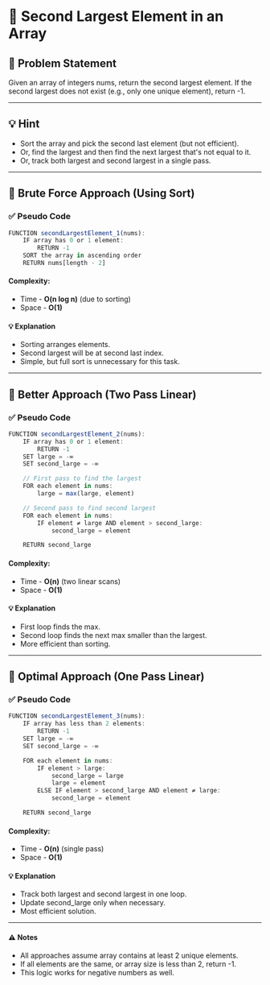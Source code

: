 # 🧠 Second Largest Element in an Array

## 🧩 Problem Statement
Given an array of integers nums, return the second largest element.
If the second largest does not exist (e.g., only one unique element), return -1.

---

## 💡 Hint
- Sort the array and pick the second last element (but not efficient).
- Or, find the largest and then find the next largest that's not equal to it.
- Or, track both largest and second largest in a single pass.

---

## 🔁 Brute Force Approach (Using Sort)

### ✅ Pseudo Code
```js
FUNCTION secondLargestElement_1(nums):
    IF array has 0 or 1 element:
        RETURN -1
    SORT the array in ascending order
    RETURN nums[length - 2]
```
#### Complexity:
- Time - **O(n log n)** (due to sorting)
- Space - **O(1)**
#### 💡 Explanation
- Sorting arranges elements.
- Second largest will be at second last index.
- Simple, but full sort is unnecessary for this task.

---

## 🔁 Better Approach (Two Pass Linear)

### ✅ Pseudo Code
```js
FUNCTION secondLargestElement_2(nums):
    IF array has 0 or 1 element:
        RETURN -1
    SET large = -∞
    SET second_large = -∞

    // First pass to find the largest
    FOR each element in nums:
        large = max(large, element)

    // Second pass to find second largest
    FOR each element in nums:
        IF element ≠ large AND element > second_large:
            second_large = element

    RETURN second_large
```
#### Complexity:
- Time - **O(n)** (two linear scans)
- Space - **O(1)**
#### 💡 Explanation
- First loop finds the max.
- Second loop finds the next max smaller than the largest.
- More efficient than sorting.

---

## 📐 Optimal Approach (One Pass Linear)

### ✅ Pseudo Code
```js
FUNCTION secondLargestElement_3(nums):
    IF array has less than 2 elements:
        RETURN -1
    SET large = -∞
    SET second_large = -∞

    FOR each element in nums:
        IF element > large:
            second_large = large
            large = element
        ELSE IF element > second_large AND element ≠ large:
            second_large = element

    RETURN second_large
```
#### Complexity:
- Time - **O(n)** (single pass)
- Space - **O(1)**
#### 💡 Explanation
- Track both largest and second largest in one loop.
- Update second_large only when necessary.
- Most efficient solution.

---

#### ⚠️ Notes
- All approaches assume array contains at least 2 unique elements.
- If all elements are the same, or array size is less than 2, return -1.
- This logic works for negative numbers as well.